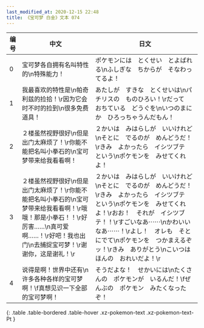 ```yaml
---
last_modified_at: 2020-12-15 22:48
title: 《宝可梦 白金》文本 074
---
```

| 编号 | 中文 | 日文 |
| ---- | ---- | ---- |
| 0 | 宝可梦各自拥有名叫特性的\n特殊能力！ | ポケモンには　とくせい　とよばれる\nふしぎな　ちからが　そなわってるよ！ |
| 1 | 我最喜欢的特性是\n帕奇利兹的捡拾！\r因为它会时不时的捡到\n很多免费道具！ | あたしが　すきな　とくせいは\nパチリスの　ものひろい！\rだって　おちている　どうぐを\nいつのまにか　ひろっちゃうんだもん！ |
| 2 | ２楼虽然视野很好\n但是出门太麻烦了！\r你能不能把名叫小拳石的\n宝可梦带来给我看看啊！ | ２かいは　みはらしが　いいけれど\nそとに　でるのが　めんどうだ！\rきみ　よかったら　イシツブテ　という\nポケモンを　みせてくれよ！ |
| 3 | ２楼虽然视野很好\n但是出门太麻烦了！\r你能不能把名叫小拳石的\n宝可梦带来给我看看啊！\r哦哦！那是小拳石！！\r好厉害……\n真可爱啊……！\r好吧！我也出门\n去捕捉宝可梦！\r谢谢你，这是谢礼！\r | ２かいは　みはらしが　いいけれど\nそとに　でるのが　めんどうだ！\rきみ　よかったら　イシツブテ　という\nポケモンを　みせてくれよ！\rおお！　それが　イシツブテ！！\rすごいなあ⋯⋯\nかわいいなあ⋯⋯！\rよし！　オレも　そとにでて\nポケモンを　つかまえるぞッ！\rきみ　ありがとう\nこいつは　ほんの　おれいだよ！\r |
| 4 | 说得是啊！世界中还有\n许多各种各样的宝可梦啊！\f真想见识一下全部的宝可梦啊！ | そうだよな！　せかいには\nたくさんの　ポケモンが　いるんだ！\fぜんぶの　ポケモン　みたくなったぞ！ |
{: .table .table-bordered .table-hover .xz-pokemon-text .xz-pokemon-text-Pt }